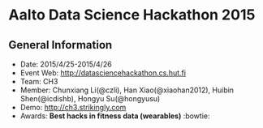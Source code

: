 

# **Aalto Data Science Hackathon 2015**

## **General Information**
  - Date:			2015/4/25-2015/4/26
  - Event Web:	http://datasciencehackathon.cs.hut.fi
  - Team: 		CH3
  - Member: 		Chunxiang Li(@czli), Han Xiao(@xiaohan2012), Huibin Shen(@icdishb), Hongyu Su(@hongyusu)
  - Demo:			http://ch3.strikingly.com
  - Awards: 		**Best hacks in fitness data (wearables)** :bowtie: